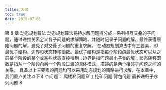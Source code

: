 ```yaml
---
title: 大纲
toc: true
date: 2019-07-01
---
```

第 8 章 动态规划算法
动态规划算法将待求解问题拆分成一系列相互交叠的子问题，通过递推关系定义各子问题的求解策略，并随时记录子问题的解，最终获得原始问题的解，避免了对交叠子问题的重复求解。
在动态规划算法中有三要素，即最优子结构、边界和状态转移函数。最优子结构是指每个阶段的最优状态可以从之前某个阶段的某个或某些状态直接得到；边界是指问题最小子集的解；状态转移函数是指从一个阶段向另一个阶段过渡的具体模式，描述的是两个相邻子问题之间的关系。
具备以上三要素的问题均可以采用动态规划的策略进行求解，在本章中，我们重点关注以下 4 个问题：
爬楼梯问题
矿工挖矿问题
背包问题
最长递归子序列问题
8
